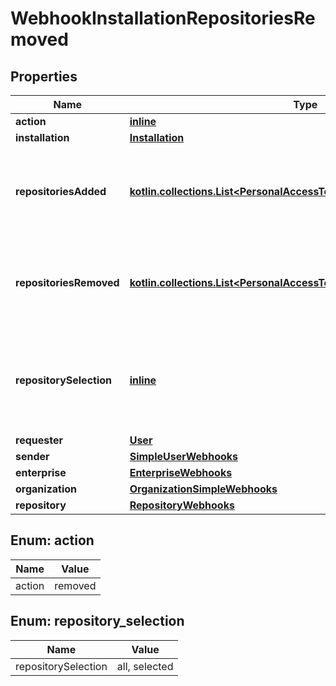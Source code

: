 
# WebhookInstallationRepositoriesRemoved

## Properties
Name | Type | Description | Notes
------------ | ------------- | ------------- | -------------
**action** | [**inline**](#Action) |  | 
**installation** | [**Installation**](Installation.md) |  | 
**repositoriesAdded** | [**kotlin.collections.List&lt;PersonalAccessTokenRequestRepositoriesInner&gt;**](PersonalAccessTokenRequestRepositoriesInner.md) | An array of repository objects, which were added to the installation. | 
**repositoriesRemoved** | [**kotlin.collections.List&lt;PersonalAccessTokenRequestRepositoriesInner&gt;**](PersonalAccessTokenRequestRepositoriesInner.md) | An array of repository objects, which were removed from the installation. | 
**repositorySelection** | [**inline**](#RepositorySelection) | Describe whether all repositories have been selected or there&#39;s a selection involved | 
**requester** | [**User**](User.md) |  | 
**sender** | [**SimpleUserWebhooks**](SimpleUserWebhooks.md) |  | 
**enterprise** | [**EnterpriseWebhooks**](EnterpriseWebhooks.md) |  |  [optional]
**organization** | [**OrganizationSimpleWebhooks**](OrganizationSimpleWebhooks.md) |  |  [optional]
**repository** | [**RepositoryWebhooks**](RepositoryWebhooks.md) |  |  [optional]


<a id="Action"></a>
## Enum: action
Name | Value
---- | -----
action | removed


<a id="RepositorySelection"></a>
## Enum: repository_selection
Name | Value
---- | -----
repositorySelection | all, selected



